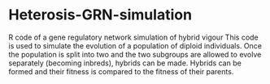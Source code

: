 Heterosis-GRN-simulation
========================

R code of a gene regulatory network simulation of hybrid vigour
This code is used to simulate the evolution of a population of diploid individuals.
Once the population is split into two and the two subgroups are allowed to evolve separately (becoming inbreds), hybrids can be made.
Hybrids can be formed and their fitness is compared to the fitness of their parents.

